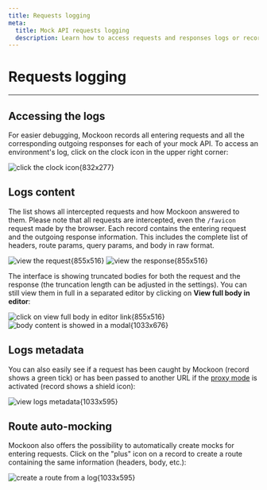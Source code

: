 ```yaml
---
title: Requests logging
meta:
  title: Mock API requests logging
  description: Learn how to access requests and responses logs or record your REST API servers calls for easier debugging
---
```


# Requests logging

---

## Accessing the logs

For easier debugging, Mockoon records all entering requests and all the corresponding outgoing responses for each of your mock API. To access an environment's log, click on the clock icon in the upper right corner:

![click the clock icon{832x277}](/images/docs/open-logs.png)

## Logs content

The list shows all intercepted requests and how Mockoon answered to them.
Please note that all requests are intercepted, even the `/favicon` request made by the browser.
Each record contains the entering request and the outgoing response information. This includes the complete list of headers, route params, query params, and body in raw format.

![view the request{855x516}](/images/docs/v1.9.0-logs-request.png)
![view the response{855x516}](/images/docs/v1.9.0-logs-response.png)

The interface is showing truncated bodies for both the request and the response (the truncation length can be adjusted in the settings). You can still view them in full in a separated editor by clicking on **View full body in editor**:

![click on view full body in editor link{855x516}](/images/docs/v1.9.0-logs-response-view-body.png)
![body content is showed in a modal{1033x676}](/images/docs/v1.9.0-logs-response-view-body-modal.png)

## Logs metadata

You can also easily see if a request has been caught by Mockoon (record shows a green tick) or has been passed to another URL if the [proxy mode](docs:proxy-mode) is activated (record shows a shield icon):

![view logs metadata{1033x595}](/images/docs/logs-metadata.png)

## Route auto-mocking

Mockoon also offers the possibility to automatically create mocks for entering requests. Click on the "plus" icon on a record to create a route containing the same information (headers, body, etc.):

![create a route from a log{1033x595}](/images/docs/logs-auto-mocking.png)
